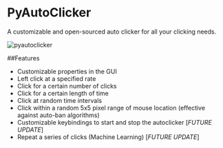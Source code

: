 PyAutoClicker
=============

A customizable and open-sourced auto clicker for all your clicking needs.

![pyautoclicker](https://cloud.githubusercontent.com/assets/7663987/5589471/99b0801c-90ed-11e4-99cc-73c4257d440d.JPG)

##Features

+ Customizable properties in the GUI
+ Left click at a specified rate
+ Click for a certain number of clicks
+ Click for a certain length of time
+ Click at random time intervals
+ Click within a random 5x5 pixel range of mouse location (effective against auto-ban algorithms)
+ Customizable keybindings to start and stop the autoclicker [*FUTURE UPDATE*]
+ Repeat a series of clicks (Machine Learning) [*FUTURE UPDATE*]
